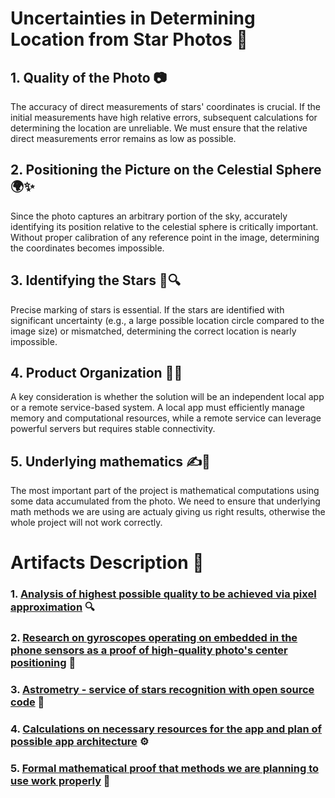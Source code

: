 # Uncertainties in Determining Location from Star Photos 🌌

## 1. Quality of the Photo 📷
The accuracy of direct measurements of stars' coordinates is crucial. If the initial measurements have high relative errors, subsequent calculations for determining the location are unreliable. We must ensure that the relative direct measurements error remains as low as possible.

## 2. Positioning the Picture on the Celestial Sphere 🌍✨
Since the photo captures an arbitrary portion of the sky, accurately identifying its position relative to the celestial sphere is critically important. Without proper calibration of any reference point in the image, determining the coordinates becomes impossible.

## 3. Identifying the Stars 🌟🔍
Precise marking of stars is essential. If the stars are identified with significant uncertainty (e.g., a large possible location circle compared to the image size) or mismatched, determining the correct location is nearly impossible.

## 4. Product Organization 📲💾
A key consideration is whether the solution will be an independent local app or a remote service-based system. A local app must efficiently manage memory and computational resources, while a remote service can leverage powerful servers but requires stable connectivity. 

## 5. Underlying mathematics ✍️📖
The most important part of the project is mathematical computations using some data accumulated from the photo. We need to ensure that underlying math methods we are using are actualy giving us right results, otherwise the whole project will not work correctly.

# Artifacts Description 📜

### 1. [Analysis of highest possible quality to be achieved via pixel approximation](https://github.com/DanLyss/AstroNavigation/blob/main/artifacts/Night%20Sky%20Photo%20Quality%20Assessment.md) 🔍
### 2. [Research on gyroscopes operating on embedded in the phone sensors as a proof of high-quality photo's center positioning](https://github.com/DanLyss/AstroNavigation/blob/main/artifacts/Gyroscope_Presicion_Research.pdf) 📱
### 3. [Astrometry - service of stars recognition with open source code](https://github.com/DanLyss/AstroNavigation/tree/main/artifacts/Astrometry%20guide) 🌠
### 4. [Calculations on necessary resources for the app and plan of possible app architecture](https://github.com/DanLyss/AstroNavigation/blob/main/artifacts/Estimation%20necessary%20resources%20for%20the%20app.md) ⚙️
### 5. [Formal mathematical proof that methods we are planning to use work properly](https://github.com/DanLyss/AstroNavigation/blob/main/artifacts/AstroManual/Astropart_manual.pdf) 🧠
